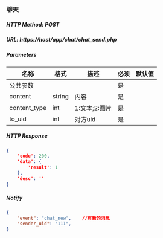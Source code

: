 ### 聊天

##### HTTP Method: POST
##### URL: https://host/app/chat/chat_send.php


#####  Parameters
名称|格式|描述|必须|默认值
---|---|---|---|---
公共参数|||是|
content|string|内容|是|
content_type|int|1:文本;2:图片|是|
to_uid|int|对方uid|是|

##### HTTP Response
```json
{
	'code': 200,
	'data': {
		'result': 1
	},
	'desc': ''
}
```

##### Notify
```json
{
	"event": "chat_new",    //有新的消息
	"sender_uid": "111",
}
```
